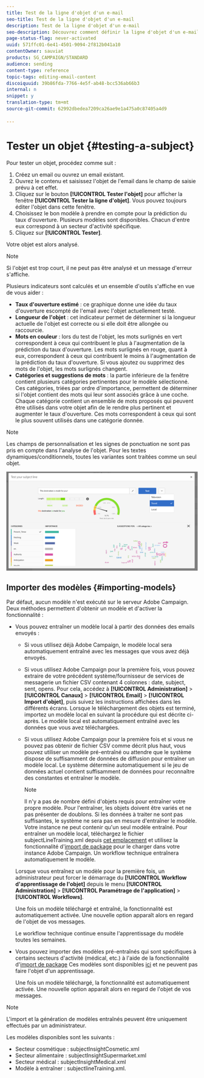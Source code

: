```yaml
---
title: Test de la ligne d'objet d'un e-mail
seo-title: Test de la ligne d'objet d'un e-mail
description: Test de la ligne d'objet d'un e-mail
seo-description: Découvrez comment définir la ligne d'objet d'un e-mail dans le Concepteur de e-mails.
page-status-flag: never-activated
uuid: 571ffc01-6e41-4501-9094-2f812b041a10
contentOwner: sauviat
products: SG_CAMPAIGN/STANDARD
audience: sending
content-type: reference
topic-tags: editing-email-content
discoiquuid: 39b86fda-7766-4e5f-ab48-bcc536ab66b3
internal: n
snippet: y
translation-type: tm+mt
source-git-commit: 62992dbedea7209ca26ae9e1a475a0c87405a4d9

---
```


# Tester un objet {#testing-a-subject}

Pour tester un objet, procédez comme suit :

1. Créez un email ou ouvrez un email existant.
1. Ouvrez le contenu et saisissez l'objet de l'email dans le champ de saisie prévu à cet effet.
1. Cliquez sur le bouton **[!UICONTROL Tester l'objet]** pour afficher la fenêtre **[!UICONTROL Tester la ligne d'objet]**. Vous pouvez toujours éditer l'objet dans cette fenêtre.
1. Choisissez le bon modèle à prendre en compte pour la prédiction du taux d'ouverture. Plusieurs modèles sont disponibles. Chacun d'entre eux correspond à un secteur d'activité spécifique.
1. Cliquez sur **[!UICONTROL Tester]**.

Votre objet est alors analysé.

>[!NOTE]
>
>Si l'objet est trop court, il ne peut pas être analysé et un message d'erreur s'affiche.

Plusieurs indicateurs sont calculés et un ensemble d'outils s'affiche en vue de vous aider :

* **Taux d'ouverture estimé** : ce graphique donne une idée du taux d'ouverture escompté de l'email avec l'objet actuellement testé.
* **Longueur de l'objet** : cet indicateur permet de déterminer si la longueur actuelle de l'objet est correcte ou si elle doit être allongée ou raccourcie.
* **Mots en couleur** : lors du test de l'objet, les mots surlignés en vert correspondent à ceux qui contribuent le plus à l'augmentation de la prédiction du taux d'ouverture. Les mots surlignés en rouge, quant à eux, correspondent à ceux qui contribuent le moins à l'augmentation de la prédiction du taux d'ouverture. Si vous ajoutez ou supprimez des mots de l'objet, les mots surlignés changent.
* **Catégories et suggestions de mots** : la partie inférieure de la fenêtre contient plusieurs catégories pertinentes pour le modèle sélectionné. Ces catégories, triées par ordre d'importance, permettent de déterminer si l'objet contient des mots qui leur sont associés grâce à une coche. Chaque catégorie contient un ensemble de mots proposés qui peuvent être utilisés dans votre objet afin de le rendre plus pertinent et augmenter le taux d'ouverture. Ces mots correspondent à ceux qui sont le plus souvent utilisés dans une catégorie donnée.

>[!NOTE]
>
>Les champs de personnalisation et les signes de ponctuation ne sont pas pris en compte dans l'analyse de l'objet. Pour les textes dynamiques/conditionnels, toutes les variantes sont traitées comme un seul objet.

![](assets/predictive_subject_line_example.png)

## Importer des modèles  {#importing-models}

Par défaut, aucun modèle n'est exécuté sur le serveur Adobe Campaign. Deux méthodes permettent d'obtenir un modèle et d'activer la fonctionnalité :

* Vous pouvez entraîner un modèle local à partir des données des emails envoyés :

   * Si vous utilisez déjà Adobe Campaign, le modèle local sera automatiquement entraîné avec les messages que vous avez déjà envoyés.
   * Si vous utilisez Adobe Campaign pour la première fois, vous pouvez extraire de votre précédent système/fournisseur de services de messagerie un fichier CSV contenant 4 colonnes : date, subject, sent, opens. Pour cela, accédez à **[!UICONTROL Administration]** &gt; **[!UICONTROL Canaux]** &gt; **[!UICONTROL Email]** &gt; **[!UICONTROL Import d'objet]**, puis suivez les instructions affichées dans les différents écrans. Lorsque le téléchargement des objets est terminé, importez un modèle local en suivant la procédure qui est décrite ci-après. Le modèle local est automatiquement entraîné avec les données que vous avez téléchargées.
   * Si vous utilisez Adobe Campaign pour la première fois et si vous ne pouvez pas obtenir de fichier CSV comme décrit plus haut, vous pouvez utiliser un modèle pré-entraîné ou attendre que le système dispose de suffisamment de données de diffusion pour entraîner un modèle local. Le système détermine automatiquement si le jeu de données actuel contient suffisamment de données pour reconnaître des constantes et entraîner le modèle.

      >[!NOTE]
      >
      >Il n'y a pas de nombre défini d'objets requis pour entraîner votre propre modèle. Pour l'entraîner, les objets doivent être variés et ne pas présenter de doublons. Si les données à traiter ne sont pas suffisantes, le système ne sera pas en mesure d'entraîner le modèle. Votre instance ne peut contenir qu'un seul modèle entraîné.
   Pour entraîner un modèle local, téléchargez le fichier subjectLineTraining.xml depuis [cet emplacement](https://support.neolane.net/webApp/downloadCenter?__userConfig=psaDownloadCenter) et utilisez la fonctionnalité d'[import de package](../../automating/using/managing-packages.md) pour le charger dans votre instance Adobe Campaign. Un workflow technique entraînera automatiquement le modèle.

   Lorsque vous entraînez un modèle pour la première fois, un administrateur peut forcer le démarrage du **[!UICONTROL Workflow d'apprentissage de l'objet]** depuis le menu **[!UICONTROL Administration]** &gt; **[!UICONTROL Paramétrage de l'application]** &gt; **[!UICONTROL Workflows]**.

   Une fois un modèle téléchargé et entraîné, la fonctionnalité est automatiquement activée. Une nouvelle option apparaît alors en regard de l'objet de vos messages.

   Le workflow technique continue ensuite l'apprentissage du modèle toutes les semaines.

* Vous pouvez importer des modèles pré-entraînés qui sont spécifiques à certains secteurs d'activité (médical, etc.) à l'aide de la fonctionnalité d'[import de package](../../automating/using/managing-packages.md) Ces modèles sont disponibles [ici](https://support.neolane.net/webApp/downloadCenter?__userConfig=psaDownloadCenter) et ne peuvent pas faire l'objet d'un apprentissage.

   Une fois un modèle téléchargé, la fonctionnalité est automatiquement activée. Une nouvelle option apparaît alors en regard de l'objet de vos messages.

>[!NOTE]
>
>L'import et la génération de modèles entraînés peuvent être uniquement effectués par un administrateur.

Les modèles disponibles sont les suivants :

* Secteur cosmétique : subjectInsightCosmetic.xml
* Secteur alimentaire : subjectInsightSupermarket.xml
* Secteur médical : subjectInsightMedical.xml
* Modèle à entraîner : subjectlineTraining.xml.
